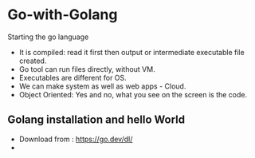 # Go-with-Golang
Starting the go language
- It is compiled: read it first then output or intermediate executable file created.
- Go tool can run files directly, without VM.
- Executables are different for OS.
- We can make system as well as web apps - Cloud.
- Object Oriented: Yes and no, what you see on the screen is the code.

## Golang installation and hello World
- Download from : https://go.dev/dl/
- 

